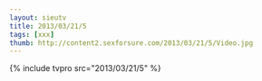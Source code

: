 ```yaml
--- 
layout: sieutv
title: 2013/03/21/5
tags: [xxx]
thumb: http://content2.sexforsure.com/2013/03/21/5/Video.jpg
---
```

{% include tvpro src="2013/03/21/5" %} 
